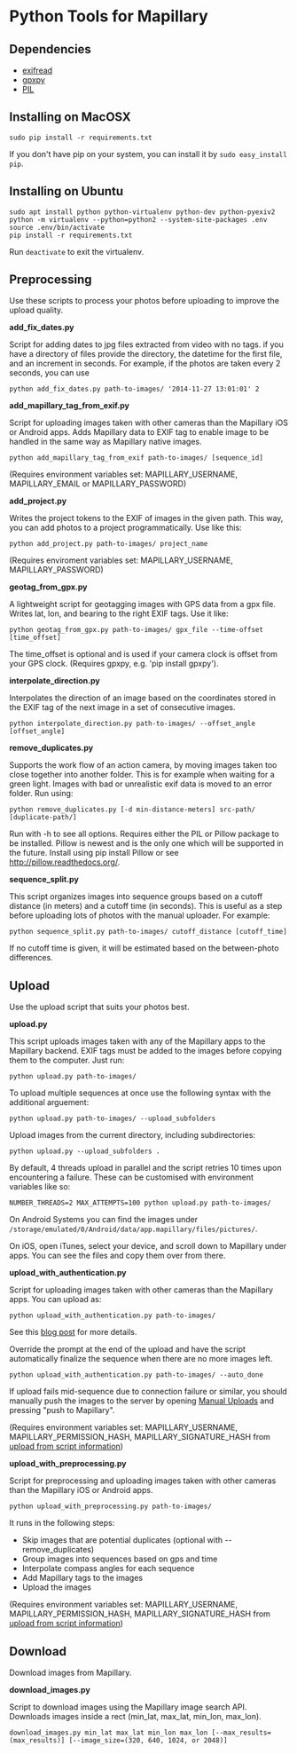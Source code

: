 Python Tools for Mapillary
=============

## Dependencies

* [exifread]
* [gpxpy]
* [PIL]

## Installing on MacOSX
    sudo pip install -r requirements.txt

If you don't have pip on your system, you can install it by `sudo easy_install pip`.

## Installing on Ubuntu

    sudo apt install python python-virtualenv python-dev python-pyexiv2
    python -m virtualenv --python=python2 --system-site-packages .env
    source .env/bin/activate
    pip install -r requirements.txt
    
Run `deactivate` to exit the virtualenv.

## Preprocessing
Use these scripts to process your photos before uploading to improve the upload quality.

**add_fix_dates.py**

Script for adding dates to jpg files extracted from video with no tags. if you have a directory of files
provide the directory, the datetime for the first file, and an increment in seconds. For example, if the photos are
taken every 2 seconds, you can use

    python add_fix_dates.py path-to-images/ '2014-11-27 13:01:01' 2


**add_mapillary_tag_from_exif.py**

Script for uploading images taken with other cameras than the Mapillary iOS or Android apps.
Adds Mapillary data to EXIF tag to enable image to be handled in the same way as Mapillary
native images.

    python add_mapillary_tag_from_exif path-to-images/ [sequence_id]

(Requires environment variables set: MAPILLARY_USERNAME, MAPILLARY_EMAIL or MAPILLARY_PASSWORD)

**add_project.py**

Writes the project tokens to the EXIF of images in the given path. This way, you can add photos to a project programmatically. Use like this:

    python add_project.py path-to-images/ project_name

(Requires enviroment variables set: MAPILLARY_USERNAME, MAPILLARY_PASSWORD)

**geotag_from_gpx.py**

A lightweight script for geotagging images with GPS data from a gpx file. Writes lat, lon, and bearing to the right EXIF tags. Use it like:

    python geotag_from_gpx.py path-to-images/ gpx_file --time-offset [time_offset]

The time_offset is optional and is used if your camera clock is offset from your GPS clock. (Requires gpxpy, e.g. 'pip install gpxpy').


**interpolate_direction.py**

Interpolates the direction of an image based on the coordinates stored in
the EXIF tag of the next image in a set of consecutive images.

    python interpolate_direction.py path-to-images/ --offset_angle [offset_angle]


**remove_duplicates.py**

Supports the work flow of an action camera, by moving images taken too close together into another folder. This is for example when waiting for a green light. Images with bad or unrealistic exif data is moved to an error folder. Run using:

    python remove_duplicates.py [-d min-distance-meters] src-path/ [duplicate-path/]

Run with -h to see all options. Requires either the PIL or Pillow package to be installed. Pillow is newest and is the only one which will be supported in the future. Install using pip install Pillow or see http://pillow.readthedocs.org/.


**sequence_split.py**

This script organizes images into sequence groups based on a cutoff distance (in meters) and a cutoff time (in seconds). This is useful as a step before uploading lots of photos with the manual uploader. For example:

    python sequence_split.py path-to-images/ cutoff_distance [cutoff_time]

If no cutoff time is given, it will be estimated based on the between-photo differences.


## Upload

Use the upload script that suits your photos best.

**upload.py**

This script uploads images taken with any of the Mapillary apps to the Mapillary backend. EXIF tags must be added to the images before copying them to the computer. Just run:

    python upload.py path-to-images/

To upload multiple sequences at once use the following syntax with the additional arguement:

    python upload.py path-to-images/ --upload_subfolders

Upload images from the current directory, including subdirectories:

    python upload.py --upload_subfolders .

By default, 4 threads upload in parallel and the script retries 10 times upon encountering a failure. These can be customised with environment variables like so:

    NUMBER_THREADS=2 MAX_ATTEMPTS=100 python upload.py path-to-images/

On Android Systems you can find the images under `/storage/emulated/0/Android/data/app.mapillary/files/pictures/`.

On iOS, open iTunes, select your device, and scroll down to Mapillary under apps. You can see the files and copy them over from there.


**upload_with_authentication.py**

Script for uploading images taken with other cameras than the Mapillary apps. You can upload as:

    python upload_with_authentication.py path-to-images/

See this [blog post](http://blog.mapillary.com/technology/2014/07/21/upload-scripts.html) for more details.

Override the prompt at the end of the upload and have the script automatically finalize the sequence when there are no more images left.

    python upload_with_authentication.py path-to-images/ --auto_done 

If upload fails mid-sequence due to connection failure or similar, you should manually push the images to the server by opening [Manual Uploads](https://legacy.mapillary.com/map/upload/im) and pressing "push to Mapillary".

(Requires environment variables set:  MAPILLARY_USERNAME, MAPILLARY_PERMISSION_HASH, MAPILLARY_SIGNATURE_HASH from [upload from script information](https://www.mapillary.com/app/settings/developers))

**upload_with_preprocessing.py**

Script for preprocessing and uploading images taken with other cameras than
the Mapillary iOS or Android apps.

    python upload_with_preprocessing.py path-to-images/

It runs in the following steps:

- Skip images that are potential duplicates (optional with --remove_duplicates)
- Group images into sequences based on gps and time
- Interpolate compass angles for each sequence
- Add Mapillary tags to the images
- Upload the images

(Requires environment variables set:  MAPILLARY_USERNAME, MAPILLARY_PERMISSION_HASH, MAPILLARY_SIGNATURE_HASH from [upload from script information](https://www.mapillary.com/app/settings/developers))

## Download

Download images from Mapillary.

**download_images.py**

Script to download images using the Mapillary image search API. Downloads images inside a rect (min_lat, max_lat, min_lon, max_lon).

    download_images.py min_lat max_lat min_lon max_lon [--max_results=(max_results)] [--image_size=(320, 640, 1024, or 2048)]


[exifread]: https://pypi.python.org/pypi/ExifRead
[gpxpy]: https://pypi.python.org/pypi/gpxpy
[PIL]: https://pypi.python.org/pypi/Pillow/2.2.1
